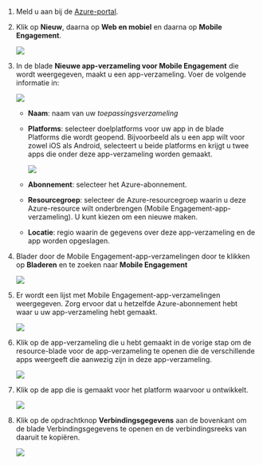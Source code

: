 
1. Meld u aan bij de [Azure-portal](https://portal.azure.com).
2. Klik op **Nieuw**, daarna op **Web en mobiel** en daarna op **Mobile Engagement**.
   
    ![](./media/mobile-engagement-create-app-in-portal-new/browse-azme-extension.png)
3. In de blade **Nieuwe app-verzameling voor Mobile Engagement** die wordt weergegeven, maakt u een app-verzameling. Voer de volgende informatie in:
   
    ![](./media/mobile-engagement-create-app-in-portal-new/new-azme-app.png)
   
   * **Naam**: naam van uw *toepassingsverzameling* 
   * **Platforms**: selecteer doelplatforms voor uw app in de blade Platforms die wordt geopend. Bijvoorbeeld als u een app wilt voor zowel iOS als Android, selecteert u beide platforms en krijgt u twee apps die onder deze app-verzameling worden gemaakt. 
     
      ![](./media/mobile-engagement-create-app-in-portal-new/choose-platform.png)
   * **Abonnement**: selecteer het Azure-abonnement. 
   * **Resourcegroep**: selecteer de Azure-resourcegroep waarin u deze Azure-resource wilt onderbrengen (Mobile Engagement-app-verzameling). U kunt kiezen om een nieuwe maken.  
   * **Locatie**: regio waarin de gegevens over deze app-verzameling en de app worden opgeslagen.
4. Blader door de Mobile Engagement-app-verzamelingen door te klikken op **Bladeren** en te zoeken naar **Mobile Engagement**
   
    ![](./media/mobile-engagement-create-app-in-portal-new/browse-mobile-engagement-menu.png)
5. Er wordt een lijst met Mobile Engagement-app-verzamelingen weergegeven. Zorg ervoor dat u hetzelfde Azure-abonnement hebt waar u uw app-verzameling hebt gemaakt.
   
    ![](./media/mobile-engagement-create-app-in-portal-new/browse-mobile-engagement.png)
6. Klik op de app-verzameling die u hebt gemaakt in de vorige stap om de resource-blade voor de app-verzameling te openen die de verschillende apps weergeeft die aanwezig zijn in deze app-verzameling. 
   
    ![](./media/mobile-engagement-create-app-in-portal-new/mobile-engagement-app-collection.png)
7. Klik op de app die is gemaakt voor het platform waarvoor u ontwikkelt. 
   
    ![](./media/mobile-engagement-create-app-in-portal-new/mobile-engagement-app.png)
8. Klik op de opdrachtknop **Verbindingsgegevens** aan de bovenkant om de blade Verbindingsgegevens te openen en de verbindingsreeks van daaruit te kopiëren. 
   
    ![](./media/mobile-engagement-create-app-in-portal-new/app-connection-info.png)

